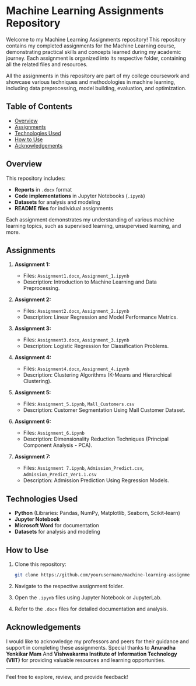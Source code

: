 # Machine Learning Assignments Repository

Welcome to my Machine Learning Assignments repository! This repository contains my completed assignments for the Machine Learning course, demonstrating practical skills and concepts learned during my academic journey. Each assignment is organized into its respective folder, containing all the related files and resources.

All the assignments in this repository are part of my college coursework and showcase various techniques and methodologies in machine learning, including data preprocessing, model building, evaluation, and optimization.

## Table of Contents

- [Overview](#overview)
- [Assignments](#assignments)
- [Technologies Used](#technologies-used)
- [How to Use](#how-to-use)
- [Acknowledgements](#acknowledgements)

## Overview

This repository includes:
- **Reports** in `.docx` format
- **Code implementations** in Jupyter Notebooks (`.ipynb`)
- **Datasets** for analysis and modeling
- **README files** for individual assignments

Each assignment demonstrates my understanding of various machine learning topics, such as supervised learning, unsupervised learning, and more.

## Assignments

1. **Assignment 1:**
   - Files: `Assignment1.docx`, `Assignment_1.ipynb`
   - Description: Introduction to Machine Learning and Data Preprocessing.

2. **Assignment 2:**
   - Files: `Assignment2.docx`, `Assignment_2.ipynb`
   - Description: Linear Regression and Model Performance Metrics.

3. **Assignment 3:**
   - Files: `Assignment3.docx`, `Assignment_3.ipynb`
   - Description: Logistic Regression for Classification Problems.

4. **Assignment 4:**
   - Files: `Assignment4.docx`, `Assignment_4.ipynb`
   - Description: Clustering Algorithms (K-Means and Hierarchical Clustering).

5. **Assignment 5:**
   - Files: `Assignment_5.ipynb`, `Mall_Customers.csv`
   - Description: Customer Segmentation Using Mall Customer Dataset.

6. **Assignment 6:**
   - Files: `Assignment_6.ipynb`
   - Description: Dimensionality Reduction Techniques (Principal Component Analysis - PCA).

7. **Assignment 7:**
   - Files: `Assignment 7.ipynb`, `Admission_Predict.csv`, `Admission_Predict_Ver1.1.csv`
   - Description: Admission Prediction Using Regression Models.
     

## Technologies Used

- **Python** (Libraries: Pandas, NumPy, Matplotlib, Seaborn, Scikit-learn)
- **Jupyter Notebook**
- **Microsoft Word** for documentation
- **Datasets** for analysis and modeling

## How to Use

1. Clone this repository:
   ```bash
   git clone https://github.com/yourusername/machine-learning-assignments.git
   ```

2. Navigate to the respective assignment folder.

3. Open the `.ipynb` files using Jupyter Notebook or JupyterLab.

4. Refer to the `.docx` files for detailed documentation and analysis.

## Acknowledgements

I would like to acknowledge my professors and peers for their guidance and support in completing these assignments. Special thanks to **Anuradha Yenkikar Mam** And **Vishwakarma Institute of Information Technology (VIIT)** for providing valuable resources and learning opportunities.

---

Feel free to explore, review, and provide feedback!
